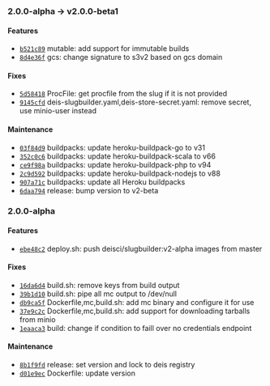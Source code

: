 ### 2.0.0-alpha -> v2.0.0-beta1

#### Features

 - [`b521c89`](https://github.com/deis/slugbuilder/commit/b521c89810fffd315b4f1ea53de534dfc1399535) mutable: add support for immutable builds
 - [`8d4e36f`](https://github.com/deis/slugbuilder/commit/8d4e36f2850465aa9b8d374455228e437d7b1c5e) gcs: change signature to s3v2 based on gcs domain

#### Fixes

 - [`5d58418`](https://github.com/deis/slugbuilder/commit/5d58418daec1716b77b320e03d4e528c25a579fd) ProcFile: get procfile from the slug if it is not provided
 - [`9145cfd`](https://github.com/deis/slugbuilder/commit/9145cfd91b75a9119ab0f79c8ea817a3918da0eb) deis-slugbuilder.yaml,deis-store-secret.yaml: remove secret, use minio-user instead

#### Maintenance

 - [`03f84d9`](https://github.com/deis/slugbuilder/commit/03f84d9e8debe1924c92c5feb32918c30479375d) buildpacks: update heroku-buildpack-go to v31
 - [`352c0c6`](https://github.com/deis/slugbuilder/commit/352c0c62ef7769c0e4311be5d513c59b2fcc3c62) buildpacks: update heroku-buildpack-scala to v66
 - [`ce9f98a`](https://github.com/deis/slugbuilder/commit/ce9f98a66b1bd6faed5e1f538db49c4017dfc284) buildpacks: update heroku-buildpack-php to v94
 - [`2c9d592`](https://github.com/deis/slugbuilder/commit/2c9d592bf63cdf29943719c49297e4a2e9993a09) buildpacks: update heroku-buildpack-nodejs to v88
 - [`907a71c`](https://github.com/deis/slugbuilder/commit/907a71cfd23c139e9e81da4fb4ca03e7584d631d) buildpacks: update all Heroku buildpacks
 - [`6daa794`](https://github.com/deis/slugbuilder/commit/6daa794a1b918e52689ffcf6110dab74ed23fd0f) release: bump version to v2-beta

### 2.0.0-alpha

#### Features

 - [`ebe48c2`](https://github.com/deis/slugbuilder/commit/ebe48c20442e2bb193f8e6c26868894d1522c457) deploy.sh: push deisci/slugbuilder:v2-alpha images from master

#### Fixes

 - [`16da6d4`](https://github.com/deis/slugbuilder/commit/16da6d431604c1172b376850af8841be257f336c) build.sh: remove keys from build output
 - [`39b1d10`](https://github.com/deis/slugbuilder/commit/39b1d1008ff423345a7ab1d7e627737741e8950b) build.sh: pipe all mc output to /dev/null
 - [`db9ca5f`](https://github.com/deis/slugbuilder/commit/db9ca5febc2aecf239dff11548d3817bc49427aa) Dockerfile,mc,build.sh: add mc binary and configure it for use
 - [`37e9c2c`](https://github.com/deis/slugbuilder/commit/37e9c2c896cf8606fef85066b1dffdcf68302b28) Dockerfile,mc,build.sh: add support for downloading tarballs from minio
 - [`1eaaca3`](https://github.com/deis/slugbuilder/commit/1eaaca3e20c1e88bdb2852d12a504685b4a5ab72) build: change if condition to faill over no credentials endpoint

#### Maintenance

 - [`8b1f9fd`](https://github.com/deis/slugbuilder/commit/8b1f9fd6b17322357b81f4a70b0eba6f948c7e23) release: set version and lock to deis registry
 - [`d01e9ec`](https://github.com/deis/slugbuilder/commit/d01e9ec398a5a472f676918e7cda0e1793884e31) Dockerfile: update version

